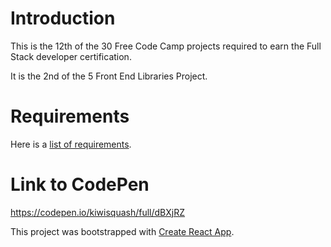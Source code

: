 # Introduction

This is the 12th of the 30 Free Code Camp projects required to earn the Full Stack developer certification.

It is the 2nd of the 5 Front End Libraries Project.

# Requirements

Here is a [list of requirements](https://docs.google.com/document/d/1qHmy8T33hcF0sPWE8yV-96wMEgznthzx1sFt0thlU-k/edit).

# Link to CodePen

https://codepen.io/kiwisquash/full/dBXjRZ

This project was bootstrapped with [Create React App](https://github.com/facebook/create-react-app).


